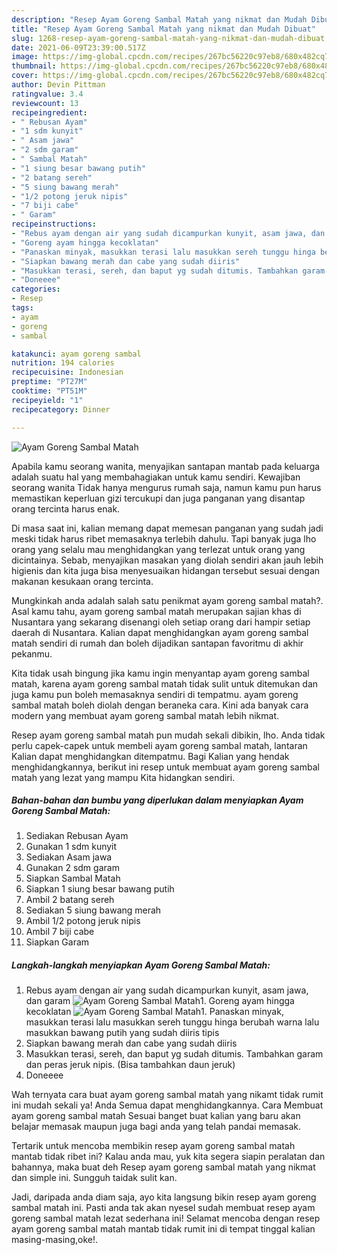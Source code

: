 ```yaml
---
description: "Resep Ayam Goreng Sambal Matah yang nikmat dan Mudah Dibuat"
title: "Resep Ayam Goreng Sambal Matah yang nikmat dan Mudah Dibuat"
slug: 1268-resep-ayam-goreng-sambal-matah-yang-nikmat-dan-mudah-dibuat
date: 2021-06-09T23:39:00.517Z
image: https://img-global.cpcdn.com/recipes/267bc56220c97eb8/680x482cq70/ayam-goreng-sambal-matah-foto-resep-utama.jpg
thumbnail: https://img-global.cpcdn.com/recipes/267bc56220c97eb8/680x482cq70/ayam-goreng-sambal-matah-foto-resep-utama.jpg
cover: https://img-global.cpcdn.com/recipes/267bc56220c97eb8/680x482cq70/ayam-goreng-sambal-matah-foto-resep-utama.jpg
author: Devin Pittman
ratingvalue: 3.4
reviewcount: 13
recipeingredient:
- " Rebusan Ayam"
- "1 sdm kunyit"
- " Asam jawa"
- "2 sdm garam"
- " Sambal Matah"
- "1 siung besar bawang putih"
- "2 batang sereh"
- "5 siung bawang merah"
- "1/2 potong jeruk nipis"
- "7 biji cabe"
- " Garam"
recipeinstructions:
- "Rebus ayam dengan air yang sudah dicampurkan kunyit, asam jawa, dan garam"
- "Goreng ayam hingga kecoklatan"
- "Panaskan minyak, masukkan terasi lalu masukkan sereh tunggu hinga berubah warna lalu masukkan bawang putih yang sudah diiris tipis"
- "Siapkan bawang merah dan cabe yang sudah diiris"
- "Masukkan terasi, sereh, dan baput yg sudah ditumis. Tambahkan garam dan peras jeruk nipis. (Bisa tambahkan daun jeruk)"
- "Doneeee"
categories:
- Resep
tags:
- ayam
- goreng
- sambal

katakunci: ayam goreng sambal 
nutrition: 194 calories
recipecuisine: Indonesian
preptime: "PT27M"
cooktime: "PT51M"
recipeyield: "1"
recipecategory: Dinner

---
```



![Ayam Goreng Sambal Matah](https://img-global.cpcdn.com/recipes/267bc56220c97eb8/680x482cq70/ayam-goreng-sambal-matah-foto-resep-utama.jpg)

Apabila kamu seorang wanita, menyajikan santapan mantab pada keluarga adalah suatu hal yang membahagiakan untuk kamu sendiri. Kewajiban seorang  wanita Tidak hanya mengurus rumah saja, namun kamu pun harus memastikan keperluan gizi tercukupi dan juga panganan yang disantap orang tercinta harus enak.

Di masa  saat ini, kalian memang dapat memesan panganan yang sudah jadi meski tidak harus ribet memasaknya terlebih dahulu. Tapi banyak juga lho orang yang selalu mau menghidangkan yang terlezat untuk orang yang dicintainya. Sebab, menyajikan masakan yang diolah sendiri akan jauh lebih higienis dan kita juga bisa menyesuaikan hidangan tersebut sesuai dengan makanan kesukaan orang tercinta. 



Mungkinkah anda adalah salah satu penikmat ayam goreng sambal matah?. Asal kamu tahu, ayam goreng sambal matah merupakan sajian khas di Nusantara yang sekarang disenangi oleh setiap orang dari hampir setiap daerah di Nusantara. Kalian dapat menghidangkan ayam goreng sambal matah sendiri di rumah dan boleh dijadikan santapan favoritmu di akhir pekanmu.

Kita tidak usah bingung jika kamu ingin menyantap ayam goreng sambal matah, karena ayam goreng sambal matah tidak sulit untuk ditemukan dan juga kamu pun boleh memasaknya sendiri di tempatmu. ayam goreng sambal matah boleh diolah dengan beraneka cara. Kini ada banyak cara modern yang membuat ayam goreng sambal matah lebih nikmat.

Resep ayam goreng sambal matah pun mudah sekali dibikin, lho. Anda tidak perlu capek-capek untuk membeli ayam goreng sambal matah, lantaran Kalian dapat menghidangkan ditempatmu. Bagi Kalian yang hendak menghidangkannya, berikut ini resep untuk membuat ayam goreng sambal matah yang lezat yang mampu Kita hidangkan sendiri.

<!--inarticleads1-->

##### Bahan-bahan dan bumbu yang diperlukan dalam menyiapkan Ayam Goreng Sambal Matah:

1. Sediakan  Rebusan Ayam
1. Gunakan 1 sdm kunyit
1. Sediakan  Asam jawa
1. Gunakan 2 sdm garam
1. Siapkan  Sambal Matah
1. Siapkan 1 siung besar bawang putih
1. Ambil 2 batang sereh
1. Sediakan 5 siung bawang merah
1. Ambil 1/2 potong jeruk nipis
1. Ambil 7 biji cabe
1. Siapkan  Garam




<!--inarticleads2-->

##### Langkah-langkah menyiapkan Ayam Goreng Sambal Matah:

1. Rebus ayam dengan air yang sudah dicampurkan kunyit, asam jawa, dan garam
<img src="https://img-global.cpcdn.com/steps/7daa9e68b07840ea/160x128cq70/ayam-goreng-sambal-matah-langkah-memasak-1-foto.jpg" alt="Ayam Goreng Sambal Matah">1. Goreng ayam hingga kecoklatan
<img src="https://img-global.cpcdn.com/steps/fb1cc88f6fb92f70/160x128cq70/ayam-goreng-sambal-matah-langkah-memasak-2-foto.jpg" alt="Ayam Goreng Sambal Matah">1. Panaskan minyak, masukkan terasi lalu masukkan sereh tunggu hinga berubah warna lalu masukkan bawang putih yang sudah diiris tipis
1. Siapkan bawang merah dan cabe yang sudah diiris
1. Masukkan terasi, sereh, dan baput yg sudah ditumis. Tambahkan garam dan peras jeruk nipis. (Bisa tambahkan daun jeruk)
1. Doneeee




Wah ternyata cara buat ayam goreng sambal matah yang nikamt tidak rumit ini mudah sekali ya! Anda Semua dapat menghidangkannya. Cara Membuat ayam goreng sambal matah Sesuai banget buat kalian yang baru akan belajar memasak maupun juga bagi anda yang telah pandai memasak.

Tertarik untuk mencoba membikin resep ayam goreng sambal matah mantab tidak ribet ini? Kalau anda mau, yuk kita segera siapin peralatan dan bahannya, maka buat deh Resep ayam goreng sambal matah yang nikmat dan simple ini. Sungguh taidak sulit kan. 

Jadi, daripada anda diam saja, ayo kita langsung bikin resep ayam goreng sambal matah ini. Pasti anda tak akan nyesel sudah membuat resep ayam goreng sambal matah lezat sederhana ini! Selamat mencoba dengan resep ayam goreng sambal matah mantab tidak rumit ini di tempat tinggal kalian masing-masing,oke!.

